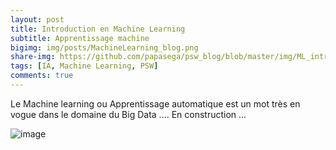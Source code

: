 ```yaml
---
layout: post
title: Introduction en Machine Learning 
subtitle: Apprentissage machine 
bigimg: img/posts/MachineLearning_blog.png
share-img: https://github.com/papasega/psw_blog/blob/master/img/ML_intro.png
tags: [IA, Machine Learning, PSW]
comments: true
---
```


Le Machine learning ou Apprentissage automatique est un mot très en vogue dans le domaine du Big Data .... En construction ...


![image](https://github.com/papasega/psw_blog/blob/master/img/ML_intro1.jpeg)
